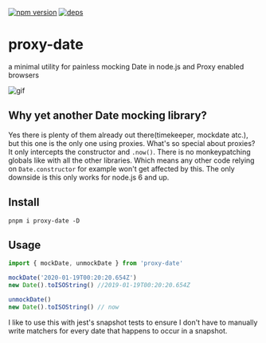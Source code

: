 [![npm version](https://badge.fury.io/js/proxy-date.svg)](https://badge.fury.io/js/proxy-date)
[![deps](https://david-dm.org/capaj/proxy-date.svg)](https://david-dm.org/capaj/proxy-date)

# proxy-date

a minimal utility for painless mocking Date in node.js and Proxy enabled browsers

![gif](https://media.giphy.com/media/l4hLT6kXPi9js7xFC/giphy.gif)

## Why yet another Date mocking library?

Yes there is plenty of them already out there(timekeeper, mockdate atc.), but this one is the only one using proxies. What's so special about proxies? It only intercepts the constructor and `.now()`. There is no monkeypatching globals like with all the other libraries. Which means any other code relying on `Date.constructor` for example won't get affected by this.
The only downside is this only works for node.js 6 and up.

## Install

```
pnpm i proxy-date -D
```

## Usage

```js
import { mockDate, unmockDate } from 'proxy-date'

mockDate('2020-01-19T00:20:20.654Z')
new Date().toISOString() //2019-01-19T00:20:20.654Z

unmockDate()
new Date().toISOString() // now
```

I like to use this with jest's snapshot tests to ensure I don't have to manually write matchers for every date that happens to occur in a snapshot.
